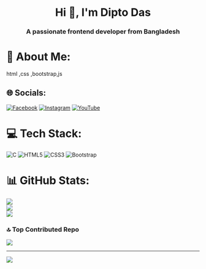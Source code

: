 <h1 align="center">Hi 👋, I'm Dipto Das</h1>
<h3 align="center">A passionate frontend developer from Bangladesh</h3>


# 💫 About Me:
html ,css ,bootstrap,js


## 🌐 Socials:
[![Facebook](https://img.shields.io/badge/Facebook-%231877F2.svg?logo=Facebook&logoColor=white)](https://facebook.com/https://www.facebook.com/diptokanto.das) [![Instagram](https://img.shields.io/badge/Instagram-%23E4405F.svg?logo=Instagram&logoColor=white)](https://instagram.com/https://www.instagram.com/dipto6042?igsh=MTB6djFyOTFiYWYzcA==) [![YouTube](https://img.shields.io/badge/YouTube-%23FF0000.svg?logo=YouTube&logoColor=white)](https://youtube.com/@https://www.youtube.com/@gamingwithbarisiallakakku) 

# 💻 Tech Stack:
![C](https://img.shields.io/badge/c-%2300599C.svg?style=for-the-badge&logo=c&logoColor=white) ![HTML5](https://img.shields.io/badge/html5-%23E34F26.svg?style=for-the-badge&logo=html5&logoColor=white) ![CSS3](https://img.shields.io/badge/css3-%231572B6.svg?style=for-the-badge&logo=css3&logoColor=white) ![Bootstrap](https://img.shields.io/badge/bootstrap-%238511FA.svg?style=for-the-badge&logo=bootstrap&logoColor=white)
# 📊 GitHub Stats:
![](https://github-readme-stats.vercel.app/api?username=dipto-kanto-das&theme=dark&hide_border=false&include_all_commits=false&count_private=false)<br/>
![](https://github-readme-streak-stats.herokuapp.com/?user=dipto-kanto-das&theme=dark&hide_border=false)<br/>
![](https://github-readme-stats.vercel.app/api/top-langs/?username=dipto-kanto-das&theme=dark&hide_border=false&include_all_commits=false&count_private=false&layout=compact)

### 🔝 Top Contributed Repo
![](https://github-contributor-stats.vercel.app/api?username=dipto-kanto-das&limit=5&theme=dark&combine_all_yearly_contributions=true)

---
[![](https://visitcount.itsvg.in/api?id=dipto-kanto-das&icon=5&color=0)](https://visitcount.itsvg.in)

<!-- Proudly created with GPRM ( https://gprm.itsvg.in ) -->
